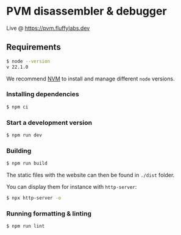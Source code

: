 # PVM disassembler & debugger

Live @ https://pvm.fluffylabs.dev

## Requirements

```bash
$ node --version
v 22.1.0
```

We recommend [NVM](https://github.com/nvm-sh/nvm) to install and manage different
`node` versions.

### Installing dependencies

```bash
$ npm ci
```

### Start a development version

```bash
$ npm run dev
```

### Building

```bash
$ npm run build
```

The static files with the website can then be found in `./dist` folder.

You can display them for instance with `http-server`:

```bash
$ npx http-server -o
```

### Running formatting & linting

```bash
$ npm run lint
```

